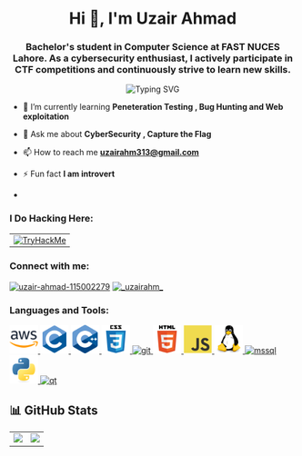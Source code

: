 <h1 align="center">Hi 👋, I'm Uzair Ahmad</h1>
<h3 align="center">Bachelor's student in Computer Science at FAST NUCES Lahore. As a cybersecurity enthusiast, I actively participate in CTF competitions and continuously strive to learn new skills.</h3>

<p align="center">
  <img src="https://readme-typing-svg.demolab.com/?size=24&duration=2000&pause=1000&color=FF5733&center=true&vCenter=true&width=600&lines=Cybersecurity+Enthusiast;Passionate+CTF+Player;Always+Learning+New+Skills;Cybersecurity+Enthusiast;Passionate+CTF+Player;Always+Learning+New+Skills" alt="Typing SVG">
</p>


- 🌱 I’m currently learning **Peneteration Testing , Bug Hunting and Web exploitation**

- 💬 Ask me about **CyberSecurity , Capture the Flag**

- 📫 How to reach me **uzairahm313@gmail.com**

- ⚡ Fun fact **I am introvert**
- 
<h3 align="left">I Do Hacking Here:</h3>
  <table>
  <tbody>
<tr>
  <td align="center">
    <a href="https://tryhackme.com/p/ShadowByte3301" rel="nofollow">
      <img src="https://tryhackme-badges.s3.amazonaws.com/ShadowByte3301.png" alt="TryHackMe" style="max-width: 100%;">
    </a>
  </td>
</tr>
  </tbody>
</table>


<h3 align="left">Connect with me:</h3>
<p align="left">
<a href="https://linkedin.com/in/uzair-ahmad-115002279" target="blank"><img align="center" src="https://raw.githubusercontent.com/rahuldkjain/github-profile-readme-generator/master/src/images/icons/Social/linked-in-alt.svg" alt="uzair-ahmad-115002279" height="30" width="50" /></a>
<a href="https://instagram.com/_uzairahm_" target="blank"><img align="center" src="https://raw.githubusercontent.com/rahuldkjain/github-profile-readme-generator/master/src/images/icons/Social/instagram.svg" alt="_uzairahm_" height="30" width="50" /></a>
</p>

<h3 align="left">Languages and Tools:</h3>
<p align="left"> <a href="https://aws.amazon.com" target="_blank" rel="noreferrer"> <img src="https://raw.githubusercontent.com/devicons/devicon/master/icons/amazonwebservices/amazonwebservices-original-wordmark.svg" alt="aws" width="50" height="50"/> </a> <a href="https://www.cprogramming.com/" target="_blank" rel="noreferrer"> <img src="https://raw.githubusercontent.com/devicons/devicon/master/icons/c/c-original.svg" alt="c" width="50" height="50"/> </a> <a href="https://www.w3schools.com/cpp/" target="_blank" rel="noreferrer"> <img src="https://raw.githubusercontent.com/devicons/devicon/master/icons/cplusplus/cplusplus-original.svg" alt="cplusplus" width="50" height="50"/> </a> <a href="https://www.w3schools.com/css/" target="_blank" rel="noreferrer"> <img src="https://raw.githubusercontent.com/devicons/devicon/master/icons/css3/css3-original-wordmark.svg" alt="css3" width="50" height="50"/> </a> <a href="https://git-scm.com/" target="_blank" rel="noreferrer"> <img src="https://www.vectorlogo.zone/logos/git-scm/git-scm-icon.svg" alt="git" width="50" height="50"/> </a> <a href="https://www.w3.org/html/" target="_blank" rel="noreferrer"> <img src="https://raw.githubusercontent.com/devicons/devicon/master/icons/html5/html5-original-wordmark.svg" alt="html5" width="50" height="50"/> </a> <a href="https://developer.mozilla.org/en-US/docs/Web/JavaScript" target="_blank" rel="noreferrer"> <img src="https://raw.githubusercontent.com/devicons/devicon/master/icons/javascript/javascript-original.svg" alt="javascript" width="50" height="50"/> </a> <a href="https://www.linux.org/" target="_blank" rel="noreferrer"> <img src="https://raw.githubusercontent.com/devicons/devicon/master/icons/linux/linux-original.svg" alt="linux" width="50" height="50"/> </a> <a href="https://www.microsoft.com/en-us/sql-server" target="_blank" rel="noreferrer"> <img src="https://www.svgrepo.com/show/303229/microsoft-sql-server-logo.svg" alt="mssql" width="50" height="50"/> </a> <a href="https://www.python.org" target="_blank" rel="noreferrer"> <img src="https://raw.githubusercontent.com/devicons/devicon/master/icons/python/python-original.svg" alt="python" width="50" height="50"/> </a> <a href="https://www.qt.io/" target="_blank" rel="noreferrer"> <img src="https://upload.wikimedia.org/wikipedia/commons/0/0b/Qt_logo_2016.svg" alt="qt" width="50" height="50"/> </a> </p>


## 📊 GitHub Stats

<table>
    <tr>
      <td align="center">
        <a href="https://github-readme-stats.vercel.app/api/?username=uzairahm290&title_color=4F8CC9&text_color=9f9f9f&show_icons=true&bg_color=00000000&hide_border=true&icon_color=4F8CC9&hide_title=true&count_private=true&rank_icon=github">
          <img src="https://github-readme-stats.vercel.app/api/?username=uzairahm290&title_color=4F8CC9&text_color=9f9f9f&show_icons=true&bg_color=00000000&hide_border=true&icon_color=4F8CC9&hide_title=true&count_private=true&rank_icon=github" />
        </a>
      </td>
      <td align="center">
        <a href="https://github-readme-stats.vercel.app/api/top-langs/?username=uzairahm290&title_color=4F8CC9&text_color=9f9f9f&layout=compact&show_icons=true&bg_color=00000000&hide_border=true&icon_color=00000000&count_private=true">
          <img src="https://github-readme-stats.vercel.app/api/top-langs/?username=uzairahm290&title_color=4F8CC9&text_color=9f9f9f&layout=compact&show_icons=true&bg_color=00000000&hide_border=true&icon_color=00000000&count_private=true" />
        </a>
      </td>
    </tr>
</table>
